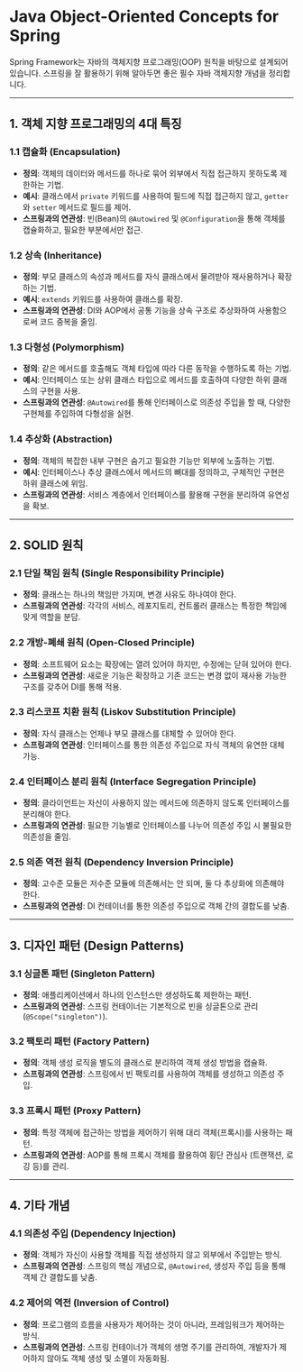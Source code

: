 # Java Object-Oriented Concepts for Spring

Spring Framework는 자바의 객체지향 프로그래밍(OOP) 원칙을 바탕으로 설계되어 있습니다. 스프링을 잘 활용하기 위해 알아두면 좋은 필수 자바 객체지향 개념을 정리합니다.

---

## 1. 객체 지향 프로그래밍의 4대 특징

### 1.1 캡슐화 (Encapsulation)

- **정의**: 객체의 데이터와 메서드를 하나로 묶어 외부에서 직접 접근하지 못하도록 제한하는 기법.
- **예시**: 클래스에서 `private` 키워드를 사용하여 필드에 직접 접근하지 않고, `getter`와 `setter` 메서드로 필드를 제어.
- **스프링과의 연관성**: 빈(Bean)의 `@Autowired` 및 `@Configuration`을 통해 객체를 캡슐화하고, 필요한 부분에서만 접근.

### 1.2 상속 (Inheritance)

- **정의**: 부모 클래스의 속성과 메서드를 자식 클래스에서 물려받아 재사용하거나 확장하는 기법.
- **예시**: `extends` 키워드를 사용하여 클래스를 확장.
- **스프링과의 연관성**: DI와 AOP에서 공통 기능을 상속 구조로 추상화하여 사용함으로써 코드 중복을 줄임.

### 1.3 다형성 (Polymorphism)

- **정의**: 같은 메서드를 호출해도 객체 타입에 따라 다른 동작을 수행하도록 하는 기법.
- **예시**: 인터페이스 또는 상위 클래스 타입으로 메서드를 호출하여 다양한 하위 클래스의 구현을 사용.
- **스프링과의 연관성**: `@Autowired`를 통해 인터페이스로 의존성 주입을 할 때, 다양한 구현체를 주입하여 다형성을 실현.

### 1.4 추상화 (Abstraction)

- **정의**: 객체의 복잡한 내부 구현은 숨기고 필요한 기능만 외부에 노출하는 기법.
- **예시**: 인터페이스나 추상 클래스에서 메서드의 뼈대를 정의하고, 구체적인 구현은 하위 클래스에 위임.
- **스프링과의 연관성**: 서비스 계층에서 인터페이스를 활용해 구현을 분리하여 유연성을 확보.

---

## 2. SOLID 원칙

### 2.1 단일 책임 원칙 (Single Responsibility Principle)

- **정의**: 클래스는 하나의 책임만 가지며, 변경 사유도 하나여야 한다.
- **스프링과의 연관성**: 각각의 서비스, 레포지토리, 컨트롤러 클래스는 특정한 책임에 맞게 역할을 분담.

### 2.2 개방-폐쇄 원칙 (Open-Closed Principle)

- **정의**: 소프트웨어 요소는 확장에는 열려 있어야 하지만, 수정에는 닫혀 있어야 한다.
- **스프링과의 연관성**: 새로운 기능은 확장하고 기존 코드는 변경 없이 재사용 가능한 구조를 갖추어 DI를 통해 적용.

### 2.3 리스코프 치환 원칙 (Liskov Substitution Principle)

- **정의**: 자식 클래스는 언제나 부모 클래스를 대체할 수 있어야 한다.
- **스프링과의 연관성**: 인터페이스를 통한 의존성 주입으로 자식 객체의 유연한 대체 가능.

### 2.4 인터페이스 분리 원칙 (Interface Segregation Principle)

- **정의**: 클라이언트는 자신이 사용하지 않는 메서드에 의존하지 않도록 인터페이스를 분리해야 한다.
- **스프링과의 연관성**: 필요한 기능별로 인터페이스를 나누어 의존성 주입 시 불필요한 의존성을 줄임.

### 2.5 의존 역전 원칙 (Dependency Inversion Principle)

- **정의**: 고수준 모듈은 저수준 모듈에 의존해서는 안 되며, 둘 다 추상화에 의존해야 한다.
- **스프링과의 연관성**: DI 컨테이너를 통한 의존성 주입으로 객체 간의 결합도를 낮춤.

---

## 3. 디자인 패턴 (Design Patterns)

### 3.1 싱글톤 패턴 (Singleton Pattern)

- **정의**: 애플리케이션에서 하나의 인스턴스만 생성하도록 제한하는 패턴.
- **스프링과의 연관성**: 스프링 컨테이너는 기본적으로 빈을 싱글톤으로 관리 (`@Scope("singleton")`).

### 3.2 팩토리 패턴 (Factory Pattern)

- **정의**: 객체 생성 로직을 별도의 클래스로 분리하여 객체 생성 방법을 캡슐화.
- **스프링과의 연관성**: 스프링에서 빈 팩토리를 사용하여 객체를 생성하고 의존성 주입.

### 3.3 프록시 패턴 (Proxy Pattern)

- **정의**: 특정 객체에 접근하는 방법을 제어하기 위해 대리 객체(프록시)를 사용하는 패턴.
- **스프링과의 연관성**: AOP를 통해 프록시 객체를 활용하여 횡단 관심사 (트랜잭션, 로깅 등)를 관리.

---

## 4. 기타 개념

### 4.1 의존성 주입 (Dependency Injection)

- **정의**: 객체가 자신이 사용할 객체를 직접 생성하지 않고 외부에서 주입받는 방식.
- **스프링과의 연관성**: 스프링의 핵심 개념으로, `@Autowired`, 생성자 주입 등을 통해 객체 간 결합도를 낮춤.

### 4.2 제어의 역전 (Inversion of Control)

- **정의**: 프로그램의 흐름을 사용자가 제어하는 것이 아니라, 프레임워크가 제어하는 방식.
- **스프링과의 연관성**: 스프링 컨테이너가 객체의 생명 주기를 관리하여, 개발자가 제어하지 않아도 객체 생성 및 소멸이 자동화됨.
